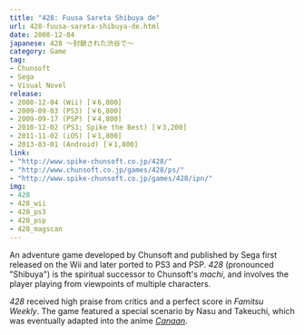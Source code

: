 ```yaml
---
title: "428: Fuusa Sareta Shibuya de"
url: 428-fuusa-sareta-shibuya-de.html
date: 2008-12-04
japanese: 428 〜封鎖された渋谷で〜
category: Game
tag:
- Chunsoft
- Sega
- Visual Novel
release:
- 2008-12-04 (Wii) [￥6,800]
- 2009-09-03 (PS3) [￥6,800]
- 2009-09-17 (PSP) [￥4,800]
- 2010-12-02 (PS3; Spike the Best) [￥3,200]
- 2011-11-02 (iOS) [￥1,800]
- 2013-03-01 (Android) [￥1,800]
link:
- "http://www.spike-chunsoft.co.jp/428/"
- "http://www.chunsoft.co.jp/games/428/ps/"
- "http://www.spike-chunsoft.co.jp/games/428/ipn/"
img:
- 428
- 428_wii
- 428_ps3
- 428_psp
- 428_magscan
---
```


An adventure game developed by Chunsoft and published by Sega first released on the Wii and later ported to PS3 and PSP. *428* (pronounced "Shibuya") is the spiritual successor to Chunsoft's *machi*, and involves the player playing from viewpoints of multiple characters.

*428* received high praise from critics and a perfect score in *Famitsu Weekly*. The game featured a special scenario by Nasu and Takeuchi, which was eventually adapted into the anime [*Canaan*](canaan-1.html).